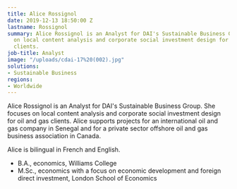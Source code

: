 ```yaml
---
title: Alice Rossignol
date: 2019-12-13 18:50:00 Z
lastname: Rossignol
summary: Alice Rossignol is an Analyst for DAI's Sustainable Business Group. She focuses
  on local content analysis and corporate social investment design for oil and gas
  clients.
job-title: Analyst
image: "/uploads/cdai-17%20(002).jpg"
solutions:
- Sustainable Business
regions:
- Worldwide
---
```


Alice Rossignol is an Analyst for DAI's Sustainable Business Group. She focuses on local content analysis and corporate social investment design for oil and gas clients. Alice supports projects for an international oil and gas company in Senegal and for a private sector offshore oil and gas business association in Canada. 

Alice is bilingual in French and English. 

* B.A., economics, Williams College
* M.Sc., economics with a focus on economic development and foreign direct investment, London School of Economics 
